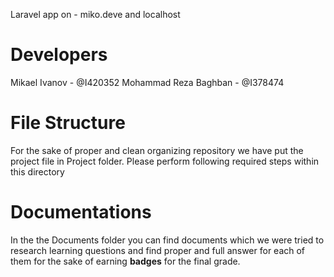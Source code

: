 Laravel app on - miko.deve and localhost 

# Developers
Mikael Ivanov - @I420352
Mohammad Reza Baghban - @I378474


# File Structure
For the sake of proper and clean organizing repository we have put the project file in Project folder. Please perform following required steps within this directory



# Documentations
In the the Documents folder you can find documents which we were tried to research learning questions and find proper and full answer for each of them for the sake of earning **badges** for the final grade.